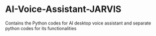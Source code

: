 # AI-Voice-Assistant-JARVIS
Contains the Python codes for  AI desktop voice assistant and separate python codes for its functionalities
